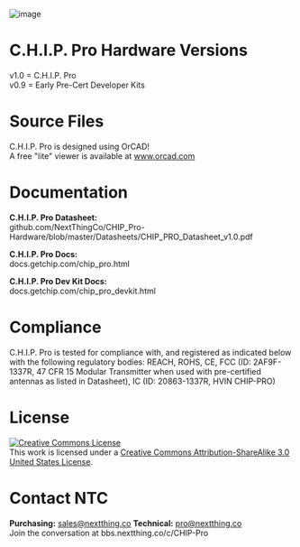 ![image](https://raw.githubusercontent.com/NextThingCo/CHIP_Pro-Hardware/master/v1.0/CHIP_Pro_v1_0_Photo.jpg)

# C.H.I.P. Pro Hardware Versions

v1.0 = C.H.I.P. Pro<br>
v0.9 = Early Pre-Cert Developer Kits

# Source Files
C.H.I.P. Pro is designed using OrCAD! 
<br>A free "lite" viewer is available at www.orcad.com

# Documentation
**C.H.I.P. Pro Datasheet:** <br>
github.com/NextThingCo/CHIP_Pro-Hardware/blob/master/Datasheets/CHIP_PRO_Datasheet_v1.0.pdf

**C.H.I.P. Pro Docs:** <br>
docs.getchip.com/chip_pro.html

**C.H.I.P. Pro Dev Kit Docs:** <br>
docs.getchip.com/chip_pro_devkit.html

# Compliance
C.H.I.P. Pro is tested for compliance with, and registered as indicated below with the following regulatory bodies:
REACH,
ROHS,
CE,
FCC (ID: 2AF9F-1337R, 47 CFR 15 Modular Transmitter when used with pre-certified antennas as listed in Datasheet),
IC (ID: 20863-1337R, HVIN CHIP-PRO)


# License
<a rel="license" href="http://creativecommons.org/licenses/by-sa/3.0/us/"><img alt="Creative Commons License" style="border-width:0" src="https://i.creativecommons.org/l/by-sa/3.0/us/88x31.png" /></a><br />This work is licensed under a <a rel="license" href="http://creativecommons.org/licenses/by-sa/3.0/us/">Creative Commons Attribution-ShareAlike 3.0 United States License</a>.

# Contact NTC
**Purchasing:** sales@nextthing.co 
**Technical:** pro@nextthing.co <br>
Join the conversation at bbs.nextthing.co/c/CHIP-Pro
